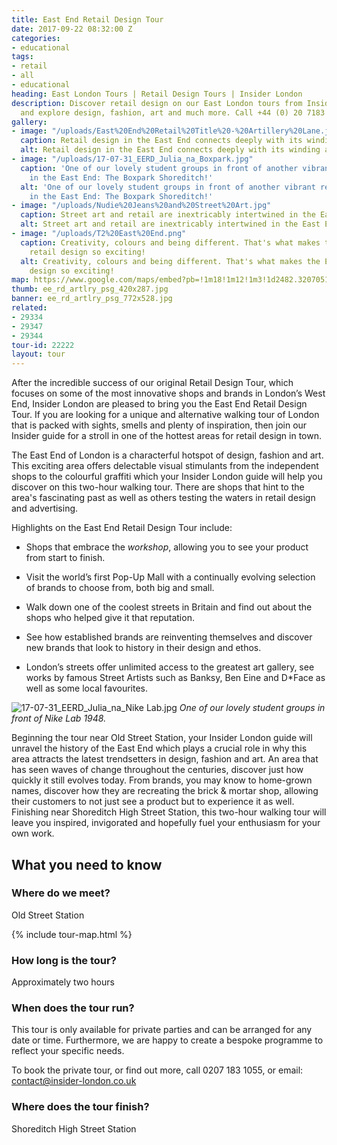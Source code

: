 ```yaml
---
title: East End Retail Design Tour
date: 2017-09-22 08:32:00 Z
categories:
- educational
tags:
- retail
- all
- educational
heading: East London Tours | Retail Design Tours | Insider London
description: Discover retail design on our East London tours from Insider London,
  and explore design, fashion, art and much more. Call +44 (0) 20 7183 1055.
gallery:
- image: "/uploads/East%20End%20Retail%20Title%20-%20Artillery%20Lane.jpg"
  caption: Retail design in the East End connects deeply with its winding alleyways.
  alt: Retail design in the East End connects deeply with its winding alleyways.
- image: "/uploads/17-07-31_EERD_Julia_na_Boxpark.jpg"
  caption: 'One of our lovely student groups in front of another vibrant retail space
    in the East End: The Boxpark Shoreditch!'
  alt: 'One of our lovely student groups in front of another vibrant retail space
    in the East End: The Boxpark Shoreditch!'
- image: "/uploads/Nudie%20Jeans%20and%20Street%20Art.jpg"
  caption: Street art and retail are inextricably intertwined in the East End!
  alt: Street art and retail are inextricably intertwined in the East End!
- image: "/uploads/T2%20East%20End.png"
  caption: Creativity, colours and being different. That's what makes the East End's
    retail design so exciting!
  alt: Creativity, colours and being different. That's what makes the East End's retail
    design so exciting!
map: https://www.google.com/maps/embed?pb=!1m18!1m12!1m3!1d2482.3207051190743!2d-0.08969178417165878!3d51.52567737963815!2m3!1f0!2f0!3f0!3m2!1i1024!2i768!4f13.1!3m3!1m2!1s0x48761ca5fc08989f%3A0xdf2c75461039688e!2sOld+Street!5e0!3m2!1sen!2suk!4v1519147025648
thumb: ee_rd_artlry_psg_420x287.jpg
banner: ee_rd_artlry_psg_772x528.jpg
related:
- 29334
- 29347
- 29344
tour-id: 22222
layout: tour
---
```


After the incredible success of our original Retail Design Tour, which focuses on some of the most innovative shops and brands in London’s West End, Insider London are pleased to bring you the East End Retail Design Tour. If you are looking for a unique and alternative walking tour of London that is packed with sights, smells and plenty of inspiration, then join our Insider guide for a stroll in one of the hottest areas for retail design in town.

The East End of London is a characterful hotspot of design, fashion and art. This exciting area offers delectable visual stimulants from the independent shops to the colourful graffiti which your Insider London guide will help you discover on this two-hour walking tour. There are shops that hint to the area's fascinating past as well as others testing the waters in retail design and advertising. 

Highlights on the East End Retail Design Tour include:
* Shops that embrace the *workshop*, allowing you to see your product from start to finish.

* Visit the world’s first Pop-Up Mall with a continually evolving selection of brands to choose from, both big and small.

* Walk down one of the coolest streets in Britain and find out about the shops who helped give it that reputation.

* See how established brands are reinventing themselves and discover new brands that look to history in their design and ethos.

* London’s streets offer unlimited access to the greatest art gallery, see works by famous Street Artists such as Banksy, Ben Eine and D*Face as well as some local favourites.

![17-07-31_EERD_Julia_na_Nike Lab.jpg](/uploads/17-07-31_EERD_Julia_na_Nike%20Lab.jpg)
*One of our lovely student groups in front of Nike Lab 1948.*

Beginning the tour near Old Street Station, your Insider London guide will unravel the history of the East End which plays a crucial role in why this area attracts the latest trendsetters in design, fashion and art. An area that has seen waves of change throughout the centuries, discover just how quickly it still evolves today. From brands, you may know to home-grown names, discover how they are recreating the brick & mortar shop, allowing their customers to not just see a product but to experience it as well. Finishing near Shoreditch High Street Station, this two-hour walking tour will leave you inspired, invigorated and hopefully fuel your enthusiasm for your own work.

## What you need to know

### Where do we meet?

Old Street Station

{% include tour-map.html %}

### How long is the tour?

Approximately two hours

### When does the tour run?

This tour is only available for private parties and can be arranged for any date or time. Furthermore, we are happy to create a bespoke programme to reflect your specific needs.

To book the private tour, or find out more, call 0207 183 1055, or email: <a href="mailto:contact@insider-london.co.uk">contact@insider-london.co.uk</a>

### Where does the tour finish?

Shoreditch High Street Station